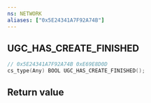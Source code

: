 ```yaml
---
ns: NETWORK
aliases: ["0x5E24341A7F92A74B"]
---
```

## UGC_HAS_CREATE_FINISHED

```c
// 0x5E24341A7F92A74B 0xE69E8D0D
cs_type(Any) BOOL UGC_HAS_CREATE_FINISHED();
```

## Return value
